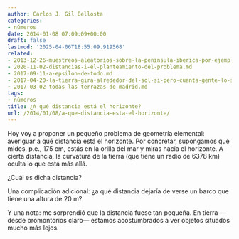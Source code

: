 ```yaml
---
author: Carlos J. Gil Bellosta
categories:
- números
date: 2014-01-08 07:09:09+00:00
draft: false
lastmod: '2025-04-06T18:55:09.919568'
related:
- 2013-12-26-muestreos-aleatorios-sobre-la-peninsula-iberica-por-ejemplo.md
- 2020-11-02-distancias-i-el-planteamiento-del-problema.md
- 2017-09-11-a-epsilon-de-todo.md
- 2017-04-20-la-tierra-gira-alrededor-del-sol-si-pero-cuanta-gente-lo-sabe.md
- 2017-03-02-todas-las-terrazas-de-madrid.md
tags:
- números
title: ¿A qué distancia está el horizonte?
url: /2014/01/08/a-que-distancia-esta-el-horizonte/
---
```


Hoy voy a proponer un pequeño problema de geometría elemental: averiguar a qué distancia está el horizonte. Por concretar, supongamos que mides, p.e., 175 cm, estás en la orilla del mar y miras hacia el horizonte. A cierta distancia, la curvatura de la tierra (que tiene un radio de 6378 km) oculta lo que está más allá.

¿Cuál es dicha distancia?

Una complicación adicional: ¿a qué distancia dejaría de verse un barco que tiene una altura de 20 m?

Y una nota: me sorprendió que la distancia fuese tan pequeña. En tierra —desde promontorios claro— estamos acostumbrados a ver objetos situados mucho más lejos.